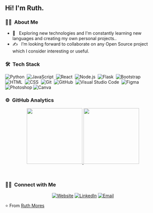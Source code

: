 

<h2> Hi! I'm Ruth.</h2>

<h3> 👩‍💻 &nbsp;About Me </h3>

- 🌱 &nbsp; Exploring new technologies and I'm constantly learning new languages and creating my own personal projects..
- ✍️ &nbsp; I’m looking forward to collaborate on any Open Source project which I consider interesting or useful.


### 🛠 &nbsp;Tech Stack

![Python](https://img.shields.io/badge/-Python-05122A?style=flat&logo=python)&nbsp;
![JavaScript](https://img.shields.io/badge/-JavaScript-05122A?style=flat&logo=javascript)&nbsp;
![React](https://img.shields.io/badge/-React-05122A?style=flat&logo=react)&nbsp;
![Node.js](https://img.shields.io/badge/-Node.js-05122A?style=flat&logo=node.js)&nbsp;
![Flask](https://img.shields.io/badge/-Flask-05122A?style=flat&logo=flask)&nbsp;
![Bootstrap](https://img.shields.io/badge/-Bootstrap-05122A?style=flat&logo=bootstrap&logoColor=563D7C)\
![HTML](https://img.shields.io/badge/-HTML-05122A?style=flat&logo=HTML5)&nbsp;
![CSS](https://img.shields.io/badge/-CSS-05122A?style=flat&logo=CSS3&logoColor=1572B6)&nbsp;
![Git](https://img.shields.io/badge/-Git-05122A?style=flat&logo=git)&nbsp;
![GitHub](https://img.shields.io/badge/-GitHub-05122A?style=flat&logo=github)&nbsp;
![Visual Studio Code](https://img.shields.io/badge/-Visual%20Studio%20Code-05122A?style=flat&logo=visual-studio-code&logoColor=007ACC)&nbsp;
![Figma](https://img.shields.io/badge/-Figma-333333?style=flat&logo=figma)
![Photoshop](https://img.shields.io/badge/-Photoshop-333333?style=flat&logo=adobe-photoshop)
![Canva](https://img.shields.io/badge/-Canva-333333?style=flat&logo=canva)



### ⚙️ &nbsp;GitHub Analytics

<p align="center">
<a href="https://github.com/moresruth">
  <img height="180em" src="https://github-readme-stats-eight-theta.vercel.app/api?username=moresruth&show_icons=true&theme=algolia&include_all_commits=true&count_private=true"/>
  <img height="180em" src="https://github-readme-stats-eight-theta.vercel.app/api/top-langs/?username=moresruth&layout=compact&langs_count=8&theme=algolia"/>
</a>
</p>

<br/>

<h3> 🤝🏻 &nbsp;Connect with Me </h3>

<p align="center">
<a href="https://www.ruthantonette.com/"><img alt="Website" src="https://img.shields.io/badge/Website-www.ruthantonette.com-blue?style=flat-square&logo=google-chrome"></a>
<a href="https://www.linkedin.com/in/ruthantonettemores/"><img alt="LinkedIn" src="https://img.shields.io/badge/LinkedIn-Ruth%20Antonette%20Mores-blue?style=flat-square&logo=linkedin"></a>
<a href="mailto:moresruthantonette@gmail.com"><img alt="Email" src="https://img.shields.io/badge/Email-moresruthantonette@gmail.com-blue?style=flat-square&logo=gmail"></a>
</p>

⭐️ From [Ruth Mores](https://github.com/moresruth)
